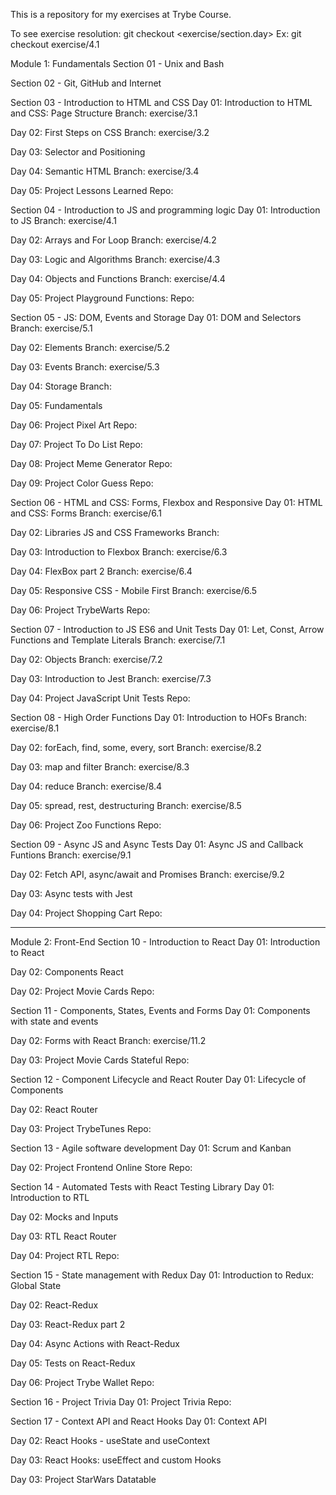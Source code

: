 This is a repository for my exercises at Trybe Course.

To see exercise resolution: git checkout <exercise/section.day>
Ex: git checkout exercise/4.1


Module 1: Fundamentals
Section 01 - Unix and Bash


Section 02 - Git, GitHub and Internet


Section 03 - Introduction to HTML and CSS
  Day 01: Introduction to HTML and CSS: Page Structure
  Branch: exercise/3.1

  Day 02: First Steps on CSS
  Branch: exercise/3.2

  Day 03: Selector and Positioning

  Day 04: Semantic HTML
  Branch: exercise/3.4

  Day 05: Project Lessons Learned
  Repo: 


Section 04 - Introduction to JS and programming logic
  Day 01: Introduction to JS
  Branch: exercise/4.1

  Day 02: Arrays and For Loop
  Branch: exercise/4.2

  Day 03: Logic and Algorithms
  Branch: exercise/4.3

  Day 04: Objects and Functions
  Branch: exercise/4.4

  Day 05: Project Playground Functions:
  Repo:


Section 05 - JS: DOM, Events and Storage
  Day 01: DOM and Selectors
  Branch: exercise/5.1

  Day 02: Elements
  Branch: exercise/5.2

  Day 03: Events 
  Branch: exercise/5.3

  Day 04: Storage
  Branch:

  Day 05: Fundamentals

  Day 06: Project Pixel Art
  Repo:

  Day 07: Project To Do List
  Repo:

  Day 08: Project Meme Generator
  Repo:

  Day 09: Project Color Guess
  Repo: 


Section 06 - HTML and CSS: Forms, Flexbox and Responsive
  Day 01: HTML and CSS: Forms
  Branch: exercise/6.1

  Day 02: Libraries JS and CSS Frameworks
  Branch: 

  Day 03: Introduction to Flexbox
  Branch: exercise/6.3

  Day 04: FlexBox part 2
  Branch: exercise/6.4

  Day 05: Responsive CSS - Mobile First
  Branch: exercise/6.5

  Day 06: Project TrybeWarts
  Repo:


Section 07 - Introduction to JS ES6 and Unit Tests
  Day 01: Let, Const, Arrow Functions and Template Literals
  Branch: exercise/7.1

  Day 02: Objects
  Branch: exercise/7.2

  Day 03: Introduction to Jest
  Branch: exercise/7.3

  Day 04: Project JavaScript Unit Tests
  Repo:


Section 08 - High Order Functions
  Day 01: Introduction to HOFs
  Branch: exercise/8.1

  Day 02: forEach, find, some, every, sort
  Branch: exercise/8.2

  Day 03: map and filter
  Branch: exercise/8.3

  Day 04: reduce
  Branch: exercise/8.4

  Day 05: spread, rest, destructuring
  Branch: exercise/8.5

  Day 06: Project Zoo Functions
  Repo:


Section 09 - Async JS and Async Tests
  Day 01: Async JS and Callback Funtions
  Branch: exercise/9.1

  Day 02: Fetch API, async/await and Promises
  Branch: exercise/9.2

  Day 03: Async tests with Jest

  Day 04: Project Shopping Cart
  Repo:

________________________

Module 2: Front-End
Section 10 - Introduction to React
  Day 01: Introduction to React

  Day 02: Components React

  Day 02: Project Movie Cards
  Repo:


Section 11 - Components, States, Events and Forms
  Day 01: Components with state and events

  Day 02: Forms with React
  Branch: exercise/11.2

  Day 03: Project Movie Cards Stateful
  Repo:


Section 12 - Component Lifecycle and React Router
  Day 01: Lifecycle of Components

  Day 02: React Router

  Day 03: Project TrybeTunes
  Repo:


Section 13 - Agile software development
  Day 01: Scrum and Kanban

  Day 02: Project Frontend Online Store
  Repo:


Section 14 - Automated Tests with React Testing Library
  Day 01: Introduction to RTL

  Day 02: Mocks and Inputs

  Day 03: RTL React Router

  Day 04: Project RTL
  Repo:


Section 15 - State management with Redux
  Day 01: Introduction to Redux: Global State

  Day 02: React-Redux

  Day 03: React-Redux part 2

  Day 04: Async Actions with React-Redux

  Day 05: Tests on React-Redux

  Day 06: Project Trybe Wallet
  Repo:


Section 16 - Project Trivia
  Day 01: Project Trivia
  Repo:


Section 17 - Context API and React Hooks
  Day 01: Context API

  Day 02: React Hooks - useState and useContext

  Day 03: React Hooks: useEffect and custom Hooks

  Day 03: Project StarWars Datatable